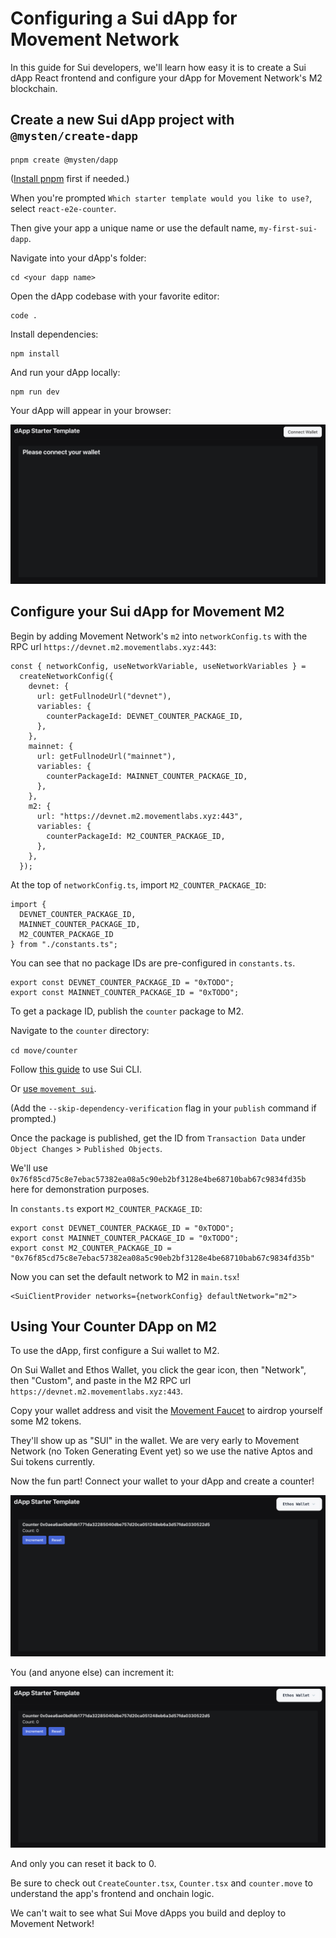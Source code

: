 # Configuring a Sui dApp for Movement Network

In this guide for Sui developers, we'll learn how easy it is to create a Sui dApp React frontend and configure your dApp for Movement Network's M2 blockchain.

## Create a new Sui dApp project with `@mysten/create-dapp` 

```
pnpm create @mysten/dapp
```

([Install pnpm](https://pnpm.io/installation) first if needed.)

When you're prompted `Which starter template would you like to use?`, select `react-e2e-counter`.

Then give your app a unique name or use the default name, `my-first-sui-dapp`.

Navigate into your dApp's folder:

```
cd <your dapp name>
```
Open the dApp codebase with your favorite editor:
```
code .
```
Install dependencies:
```
npm install
```
And run your dApp locally:
```
npm run dev
```
Your dApp will appear in your browser:

![Dapp Starter Template](./images/dapp-starter-template.png)

## Configure your Sui dApp for Movement M2
Begin by adding Movement Network's `m2` into `networkConfig.ts` with the RPC url `https://devnet.m2.movementlabs.xyz:443`:

```
const { networkConfig, useNetworkVariable, useNetworkVariables } =
  createNetworkConfig({
    devnet: {
      url: getFullnodeUrl("devnet"),
      variables: {
        counterPackageId: DEVNET_COUNTER_PACKAGE_ID,
      },
    },
    mainnet: {
      url: getFullnodeUrl("mainnet"),
      variables: {
        counterPackageId: MAINNET_COUNTER_PACKAGE_ID,
      },
    },
    m2: {
      url: "https://devnet.m2.movementlabs.xyz:443",
      variables: {
        counterPackageId: M2_COUNTER_PACKAGE_ID,
      },
    },
  });
```
At the top of `networkConfig.ts`, import `M2_COUNTER_PACKAGE_ID`:
```
import {
  DEVNET_COUNTER_PACKAGE_ID,
  MAINNET_COUNTER_PACKAGE_ID,
  M2_COUNTER_PACKAGE_ID
} from "./constants.ts";
```

You can see that no package IDs are pre-configured in `constants.ts`.

```
export const DEVNET_COUNTER_PACKAGE_ID = "0xTODO";
export const MAINNET_COUNTER_PACKAGE_ID = "0xTODO";
```

To get a package ID, publish the `counter` package to M2. 

Navigate to the `counter` directory:

`cd move/counter`

Follow [this guide](https://docs.movementlabs.xyz/developers/sui-developers/using-sui-cli) to use Sui CLI.

Or [use `movement sui`](https://docs.movementlabs.xyz/developers/movement-cli/movement-sui/client/publish).

(Add the `--skip-dependency-verification` flag in your `publish` command if prompted.)

Once the package is published, get the ID from `Transaction Data` under `Object Changes` > `Published Objects`.

We'll use `0x76f85cd75c8e7ebac57382ea08a5c90eb2bf3128e4be68710bab67c9834fd35b` here for demonstration purposes.

In `constants.ts` export `M2_COUNTER_PACKAGE_ID`:

```
export const DEVNET_COUNTER_PACKAGE_ID = "0xTODO";
export const MAINNET_COUNTER_PACKAGE_ID = "0xTODO";
export const M2_COUNTER_PACKAGE_ID = "0x76f85cd75c8e7ebac57382ea08a5c90eb2bf3128e4be68710bab67c9834fd35b"
```
Now you can set the default network to M2 in `main.tsx`!
```
<SuiClientProvider networks={networkConfig} defaultNetwork="m2">
```
## Using Your Counter DApp on M2
To use the dApp, first configure a Sui wallet to M2. 

On Sui Wallet and Ethos Wallet, you click the gear icon, then "Network", then "Custom", and paste in the M2 RPC url `https://devnet.m2.movementlabs.xyz:443`.

Copy your wallet address and visit the [Movement Faucet](https://faucet.movementlabs.xyz/?network=testnet) to airdrop yourself some M2 tokens.

They'll show up as "SUI" in the wallet. We are very early to Movement Network (no Token Generating Event yet) so we use the native Aptos and Sui tokens currently.

Now the fun part! Connect your wallet to your dApp and create a counter!

![Dapp Starter Template](./images/created-counter.png)

You (and anyone else) can increment it:

![Dapp Starter Template](./images/created-counter.png)

And only you can reset it back to 0.

Be sure to check out `CreateCounter.tsx`, `Counter.tsx` and `counter.move` to understand the app's frontend and onchain logic.

We can't wait to see what Sui Move dApps you build and deploy to Movement Network!
